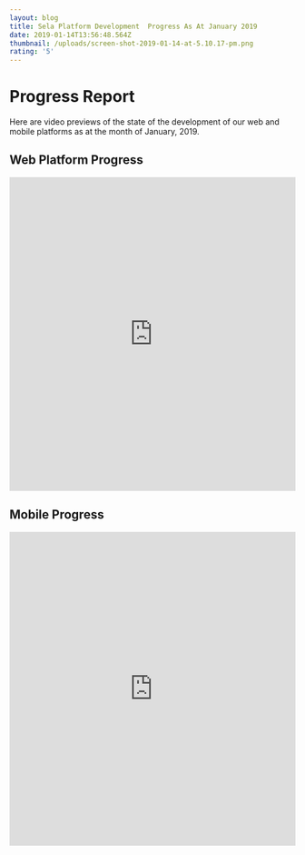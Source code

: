 ```yaml
---
layout: blog
title: Sela Platform Development  Progress As At January 2019
date: 2019-01-14T13:56:48.564Z
thumbnail: /uploads/screen-shot-2019-01-14-at-5.10.17-pm.png
rating: '5'
---
```

# **Progress Report**

Here are video previews of the state of the development of our web and mobile platforms as at the month of January, 2019. 

## Web Platform Progress

<iframe width="100%" height="552" src="https://www.youtube.com/embed/toLE-NgStlU" frameborder="0" allow="accelerometer; autoplay; encrypted-media; gyroscope; picture-in-picture" allowfullscreen></iframe>

## **Mobile Progress**

<iframe width="100%" height="552" src="https://www.youtube.com/embed/3ad4GDCimZA" frameborder="0" allow="accelerometer; autoplay; encrypted-media; gyroscope; picture-in-picture" allowfullscreen></iframe>

